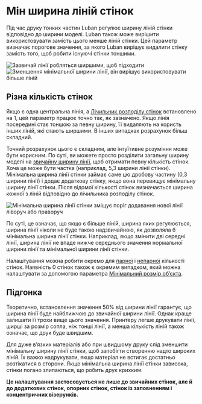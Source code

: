 Мін ширина ліній стінок
====

Під час друку тонких частин Luban регулює ширину ліній стінки відповідно до ширини моделі. Luban також може вирішити використовувати замість цього менше ліній стінки. Цей параметр визначає порогове значення, за якого Luban вирішує видалити стінку замість того, щоб робити існуючі стінки тоншими.

![Зазвичай лінії робляться ширшими, щоб підходити](../images/min_wall_line_width_0_34.png)
![Зменшення мінімальної ширини лінії, він вирішує використовувати більше ліній](../images/min_wall_line_width_0_1.png)

Різна кількість стінок
----

Якщо є одна центральна лінія, а [Лічильник розподілу стінок](wall_distribution_count.md) встановлено на 1, цей параметр працює точно так, як зазначено. Якщо лінія посередині стає тоншою за певну ширину, її видаляють на користь інших ліній, які стають ширшими. В інших випадках розрахунок більш складний.

Точний розрахунок цього є складним, але інтуїтивне розуміння може бути корисним. По суті, ви можете просто розділити загальну ширину моделі на [звичайну ширину лінії](../resolution/wall_line_width.md), щоб отримати певну кількість стінок. Хоча це може бути частка (наприклад, 5,3 ширини лінії стінки). Мінімальна ширина лінії стінки займає саме цю дробову частину (0,3 ширини лінії) і додає додаткову стінку, якщо вона перевищує мінімальну ширину лінії стінки. Після відомої кількості стінок визначається ширина кожної з ліній відповідно до лічильника розподілу стінок.

![Мінімальна ширина лінії стінки зміщує поріг додавання нової лінії ліворуч або праворуч](../images/min_wall_line_width.svg)

По суті, це означає, що якщо є більше ліній, ширина яких регулюється, ширина лінії ніколи не буде такою надзвичайною, як дозволяла б мінімальна ширина лінії стінки. Наприклад, якщо змінити дві середні лінії, ширина лінії не впаде нижче середнього значення нормальної ширини лінії та мінімальної ширини лінії стінки.

Налаштування можна робити окремо для [парної](min_even_wall_line_width.md) і [непарної](min_odd_wall_line_width.md) кількості стінок. Наявність 0 стінок також є окремим випадком, який можна налаштувати за допомогою параметра [Мінімальний розмір об’єкта](min_feature_size.md).

Підгонка
----

Теоретично, встановлення значення 50% від ширини лінії гарантує, що ширина лінії буде найближчою до звичайної ширини лінії. Однак краще залишати її трохи вище цього значення. Принтеру легше друкувати лінії, ширші за розмір сопла, ніж тонші лінії, а менша кількість ліній також означає, що друк буде швидшим.

Для дуже в’язких матеріалів або при швидшому друку слід зменшити мінімальну ширину лінії стінки, щоб запобігти створенню надто широких ліній. Їх важко надрукувати, якщо матеріал не встигає достатньо розтікатися в сторони. Якщо мінімальна ширина лінії стінки зависока, стінки погано злипаються, що робить друк крихким.

**Це налаштування застосовується не лише до звичайних стінок, але й до додаткових стінок, опорних стінок, стінок із заповненням і концентричних візерунків.**

